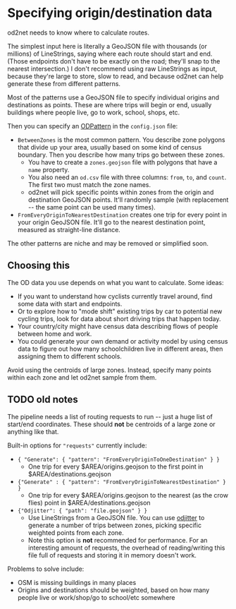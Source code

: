 # Specifying origin/destination data

od2net needs to know where to calculate routes.

The simplest input here is literally a GeoJSON file with thousands (or millions) of LineStrings, saying where each route should start and end. (Those endpoints don't have to be exactly on the road; they'll snap to the nearest intersection.) I don't recommend using raw LineStrings as input, because they're large to store, slow to read, and because od2net can help generate these from different patterns.

Most of the patterns use a GeoJSON file to specify individual origins and destinations as points. These are where trips will begin or end, usually buildings where people live, go to work, school, shops, etc.

Then you can specify an [ODPattern](https://github.com/Urban-Analytics-Technology-Platform/od2net/blob/main/od2net/src/config.rs) in the `config.json` file:

- `BetweenZones` is the most common pattern. You describe zone polygons that divide up your area, usually based on some kind of census boundary. Then you describe how many trips go between these zones.
  - You have to create a `zones.geojson` file with polygons that have a `name` property.
  - You also need an `od.csv` file with three columns: `from`, `to`, and `count`. The first two must match the zone names.
  - od2net will pick specific points within zones from the origin and destination GeoJSON points. It'll randomly sample (with replacement -- the same point can be used many times).
- `FromEveryOriginToNearestDestination` creates one trip for every point in your origin GeoJSON file. It'll go to the nearest destination point, measured as straight-line distance.

The other patterns are niche and may be removed or simplified soon.

## Choosing this

The OD data you use depends on what you want to calculate. Some ideas:

- If you want to understand how cyclists currently travel around, find some data with start and endpoints.
- Or to explore how to "mode shift" existing trips by car to potential new cycling trips, look for data about short driving trips that happen today.
- Your country/city might have census data describing flows of people between home and work.
- You could generate your own demand or activity model by using census data to figure out how many schoolchildren live in different areas, then assigning them to different schools.

Avoid using the centroids of large zones. Instead, specify many points within each zone and let od2net sample from them.

## TODO old notes

The pipeline needs a list of routing requests to run -- just a huge list of start/end coordinates. These should **not** be centroids of a large zone or anything like that.

Built-in options for `"requests"` currently include:

- `{ "Generate": { "pattern": "FromEveryOriginToOneDestination" } }`
  - One trip for every $AREA/origins.geojson to the first point in $AREA/destinations.geojson
- `{"Generate" : { "pattern": "FromEveryOriginToNearestDestination" } }`
  - One trip for every $AREA/origins.geojson to the nearest (as the crow flies) point in $AREA/destinations.geojson
- `{"Odjitter": { "path": "file.geojson" } }`
  - Use LineStrings from a GeoJSON file. You can use [odjitter](https://github.com/dabreegster/odjitter) to generate a number of trips between zones, picking specific weighted points from each zone.
  - Note this option is **not** recommended for performance. For an interesting amount of requests, the overhead of reading/writing this file full of requests and storing it in memory doesn't work.

Problems to solve include:

- OSM is missing buildings in many places
- Origins and destinations should be weighted, based on how many people live or work/shop/go to school/etc somewhere
